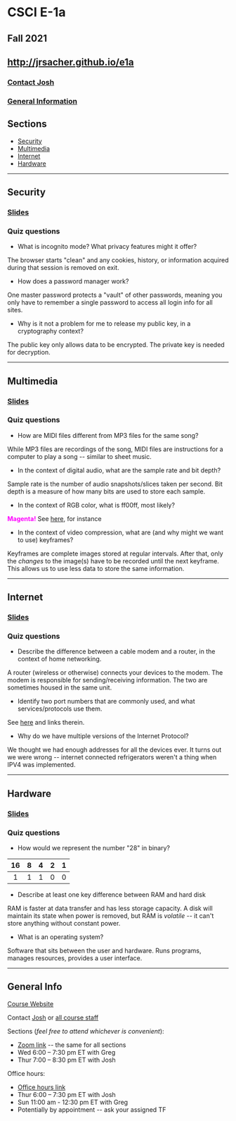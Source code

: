 # CSCI E-1a

## Fall 2021

## http://jrsacher.github.io/e1a

### [Contact Josh](mailto:josh@cs50.harvard.edu)

### [General Information](#general-info)


## Sections

<!--
+ [Programming](#programming)
+ [Web Development](#web-development)
-->
+ [Security](#security)
+ [Multimedia](#multimedia)
+ [Internet](#internet)
+ [Hardware](#hardware)

--- 

<!--
## Programming

### [Slides](https://docs.google.com/presentation/d/1zZKhSomzMlXl7IDmKNmQwQJDAQE1fNiiR4c98krwUqM/edit?usp=sharing)

### [Sandbox](http://bit.ly/2SIisQs)

Demo of compiled vs. interpreted languages

### Quiz questions

+ What is a Boolean expression?

A yes/no true/false statement. Often used with _loops_ and _conditionals_ (below).

+ What is bytecode?

An intermediate code created from _source code_ in interpreted languages such as Python which is then executed by a virtual machine

+ What are loops and conditions?

Methods of controlling program flow. Loops let a chunk of code be repeated, while conditionals provide branching options.

+ What does it mean for a program to be multithreaded?

More than one piece of code is being executed at the same time

+ What is an event, in the context of programming?

A sort of notification sent from one thread to another

---

## Web Development

### [Slides](https://docs.google.com/presentation/d/1-YtW8ek0QSHrmxZYhhKyAn2IdaD7KMhm9TkaPsJsXpc/edit?usp=sharing)

### [Sandbox](https://bit.ly/2QFKVoG) with example webpage

**Resources**

+ W3 Schools
  + [HTML](https://www.w3schools.com/html/default.asp)
  + [CSS](https://www.w3schools.com/css/default.asp)
  + [JavaScript](https://www.w3schools.com/js/default.asp)
+ HTML dog (links from the assignment)
  + [HTML](https://htmldog.com/guides/html/)
  + [CSS](https://htmldog.com/guides/css/)

### Quiz questions

+ What is a web server and what is a web client? 

A _web server_ is a computer that can listen for requests and then send websites back to a user. The _client_ is your web browser (or another application) that makes the requests.

+ Identify three different HTTP status codes and describe what they mean/represent.

See [here](https://en.wikipedia.org/wiki/List_of_HTTP_status_codes) for a list of codes

+ What is a CSS selector?

A way of grabbing a particular piece of HTML and applying style to it

+ In your own words, what is the action attribute of an HTML form used for?

The [action](https://www.w3schools.com/tags/att_form_action.asp) attribute tells the webpage what to do on form submission

+ What is the DOM? What might we use it for?

The [Document Object Model](https://en.wikipedia.org/wiki/Document_Object_Model) is a tree-like structure for a webpage. It's useful for CSS selectors, JavaScript, and more.

### Assignment

+ **Start ASAP**
+ Look things up online!
+ Be sure to use relative links so that it works on the Staff's computers

  
---
-->

## Security

### [Slides](https://docs.google.com/presentation/d/1gqQEVrDoSaJRzWLd7N9pzY99Vm6whAYtjEcnHV-Mwvs/edit?usp=sharing)

### Quiz questions

+ What is incognito mode? What privacy features might it offer?

The browser starts "clean" and any cookies, history, or information acquired during that session is removed on exit.

+ How does a password manager work?

One master password protects a "vault" of other passwords, meaning you only have to remember a single password to access all login info for all sites.

+ Why is it not a problem for me to release my public key, in a cryptography context?

The public key only allows data to be encrypted. The private key is needed for decryption.

---

## Multimedia

### [Slides](https://docs.google.com/presentation/d/1pcx8CL2B4xjF7pcJOYJrYftQdlUOGBQA_QVrZz8YhBc/edit?usp=sharing)

### Quiz questions

+ How are MIDI files different from MP3 files for the same song?

While MP3 files are recordings of the song, MIDI files are instructions for a computer to play a song -- similar to sheet music.

+ In the context of digital audio, what are the sample rate and bit depth?

Sample rate is the number of audio snapshots/slices taken per second. Bit depth is a measure of how many bits are used to store each sample.

+ In the context of RGB color, what is ff00ff, most likely?

<strong style="color:#ff00ff">Magenta!</strong> See [here](https://www.colorhexa.com/ff00ff), for instance

+ In the context of video compression, what are (and why might we want to use) keyframes? 

Keyframes are complete images stored at regular intervals. After that, only the _changes_ to the image(s) have to be recorded until the next keyframe. This allows us to use less data to store the same information.

---

## Internet

### [Slides](https://docs.google.com/presentation/d/1uhPK4pLTZK1YECoIQqiEMULDfMldyk4FGD--KzHJsbY/edit?usp=sharing)

### Quiz questions

+ Describe the difference between a cable modem and a router, in the context of home networking.

A router (wireless or otherwise) connects your devices to the modem. The modem is responsible for sending/receiving information. The two are sometimes housed in the same unit. 

+ Identify two port numbers that are commonly used, and what services/protocols use them.

See [here](https://en.wikipedia.org/wiki/Port_(computer_networking)) and links therein.

+ Why do we have multiple versions of the Internet Protocol?

We thought we had enough addresses for all the devices ever. It turns out we were wrong -- internet connected refrigerators weren't a thing when IPV4 was implemented.

---

## Hardware

### [Slides](https://docs.google.com/presentation/d/1NgdX-Ea1ueZo34U8N_HrCrfUCcwBGnMJJn3ockmNbiM/edit?usp=sharing)

### Quiz questions

+ How would we represent the number "28" in binary?

| 16 | 8 | 4 | 2 | 1 |
|:--:|:-:|:-:|:-:|:-:|
|  1 | 1 | 1 | 0 | 0 |

+ Describe at least one key difference between RAM and hard disk

RAM is faster at data transfer and has less storage capacity. A disk will maintain its state when power is removed, but RAM is _volatile_ -- it can't store anything without constant power.

+ What is an operating system? 

Software that sits between the user and hardware. Runs programs, manages resources, provides a user interface.

---

## General Info

[Course Website](https://cs50.harvard.edu/extension/technology/2021/fall/)

Contact [Josh](mailto:josh@cs50.harvard.edu) or [all course staff](mailto:technology@cs50.harvard.edu)

Sections (_feel free to attend whichever is convenient_):
+ [Zoom link](https://vault.cs50.io/ef732b06-375b-4f53-bf52-4eb7f0ea00c3) -- the same for all sections
+ Wed 6:00 – 7:30 pm ET with Greg
+ Thur 7:00 – 8:30 pm ET with Josh

Office hours:
+ [Office hours link](https://vault.cs50.io/67af4cb1-dba5-4bf3-9488-e68c084be0f8)
+ Thur 6:00 – 7:30 pm ET with Josh
+ Sun 11:00 am - 12:30 pm ET with Greg
+ Potentially by appointment -- ask your assigned TF
